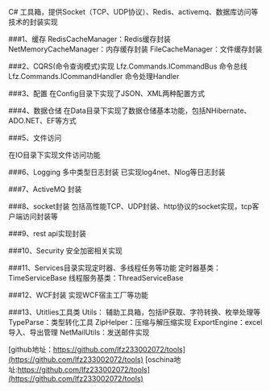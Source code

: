 C# 工具箱，提供Socket（TCP、UDP协议）、Redis、activemq、数据库访问等技术的封装实现 

###1、缓存 
RedisCacheManager：Redis缓存封装
NetMemoryCacheManager：内存缓存封装
FileCacheManager：文件缓存封装

###2、CQRS(命令查询模式)实现
Lfz.Commands.ICommandBus 命令总线
Lfz.Commands.ICommandHandler 命令处理Handler

###3、配置
在Config目录下实现了JSON、XML两种配置方式

###4、数据仓储
在Data目录下实现了数据仓储基本功能，包括NHibernate、ADO.NET、EF等方式


###5、文件访问

在IO目录下实现文件访问功能

###6、Logging 多中类型日志封装
已实现log4net、Nlog等日志封装

###7、ActiveMQ 封装

###8、socket封装
包括高性能TCP、UDP封装、http协议的socket实现，tcp客户端访问封装等

###9、rest api实现封装

###10、Security 安全加密相关实现

###11、Services目录实现定时器、多线程任务等功能
定时器基类：TimeServiceBase
线程服务基类：ThreadServiceBase

###12、WCF封装
实现WCF宿主工厂等功能

###13、Utitlies工具类
Utils： 辅助工具箱，包括IP获取、字符转换、枚举处理等
TypeParse：类型转化工具
ZipHelper：压缩与解压缩实现
ExportEngine：excel 导入、导出管理
NetMailUtils：发送邮件实现

[github地址：https://github.com/lfz233002072/tools](https://github.com/lfz233002072/tools)
[oschina地址:https://github.com/lfz233002072/tools](https://github.com/lfz233002072/tools)
